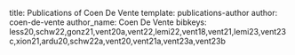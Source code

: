 title: Publications of Coen De Vente
template: publications-author
author: coen-de-vente
author_name: Coen De Vente
bibkeys: less20,schw22,gonz21,vent20a,vent22,lemi22,vent18,vent21,lemi23,vent23c,xion21,ardu20,schw22a,vent20,vent21a,vent23a,vent23b